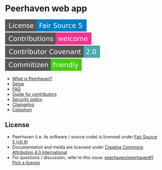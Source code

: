 # Peerhaven web app

[![License: Fair Source 5](docs/img/license-fair-source-5.svg)](LICENSE.md)
[![Contributions welcome](docs/img/contributions-welcome.svg)](CONTRIBUTING.md)
[![Contributor Covenant](docs/img/contributor-covenant.svg)](https://github.com/peerhaven/peerhaven/blob/master/CODE_OF_CONDUCT.md)
[![Commitizen friendly](docs/img/commitizen-friendly.svg)](http://commitizen.github.io/cz-cli/)

- [What is Peerhaven?](https://github.com/peerhaven/peerhaven#readme)
- [Setup](SETUP.md)
- [FAQ](FAQ.md)
- [Guide for contributors](CONTRIBUTING.md)
- [Security policy](https://github.com/peerhaven/peerhaven/blob/master/SECURITY.md)
- [Changelog](CHANGELOG.md)
- [Colophon](https://github.com/peerhaven/peerhaven/blob/master/COLOPHON.md)

## License

- Peerhaven (i.e. its software / source code) is licensed under [Fair Source 5 (v0.9)](https://fair.io/)
- Documentation and media are licensed under [Creative Commons Attribution 4.0 International](https://creativecommons.org/licenses/by/4.0/)
- For questions / discussion, refer to this issue:
  [peerhaven/peerhaven#1 Pick a license](https://github.com/peerhaven/peerhaven/issues/1)
